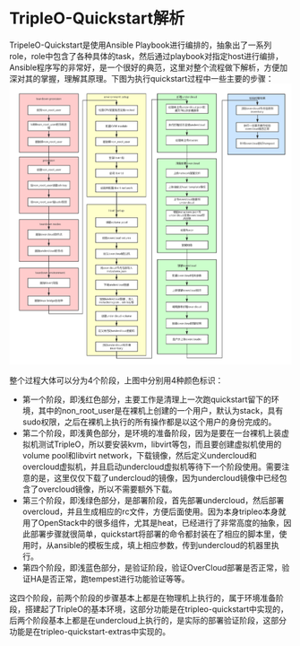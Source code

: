# TripleO-Quickstart解析

TripeleO-Quickstart是使用Ansible Playbook进行编排的，抽象出了一系列role，role中包含了各种具体的task，然后通过playbook对指定host进行编排，Ansible程序写的非常好，是一个很好的典范，这里对整个流程做下解析，方便加深对其的掌握，理解其原理。下图为执行quickstart过程中一些主要的步骤：  
![](/assets/tripleo-quickstart-analysis.png)

整个过程大体可以分为4个阶段，上图中分别用4种颜色标识：

* 第一个阶段，即浅红色部分，主要工作是清理上一次跑quickstart留下的环境，其中的non\_root\_user是在裸机上创建的一个用户，默认为stack，具有sudo权限，之后在裸机上执行的所有操作都是以这个用户的身份完成的。
* 第二个阶段，即浅黄色部分，是环境的准备阶段，因为是要在一台裸机上装虚拟机测试TripleO，所以要安装kvm，libvirt等包，而且要创建虚拟机使用的volume pool和libvirt network，下载镜像，然后定义undercloud和overcloud虚拟机，并且启动undercloud虚拟机等待下一个阶段使用。需要注意的是，这里仅仅下载了undercloud的镜像，因为undercloud镜像中已经包含了overcloud镜像，所以不需要额外下载。
* 第三个阶段，即浅绿色部分，是部署阶段，首先部署undercloud，然后部署overcloud，并且生成相应的rc文件，方便后面使用。因为本身tripleo本身就用了OpenStack中的很多组件，尤其是heat，已经进行了非常高度的抽象，因此部署步骤就很简单，quickstart将部署的命令都封装在了相应的脚本里，使用时，从ansible的模板生成，填上相应参数，传到undercloud的机器里执行。
* 第四个阶段，即浅蓝色部分，是验证阶段，验证OverCloud部署是否正常，验证HA是否正常，跑tempest进行功能验证等等。

这四个阶段，前两个阶段的步骤基本上都是在物理机上执行的，属于环境准备阶段，搭建起了TripleO的基本环境，这部分功能是在tripleo-quickstart中实现的，后两个阶段基本上都是在undercloud上执行的，是实际的部署验证阶段，这部分功能是在tripleo-quickstart-extras中实现的。

